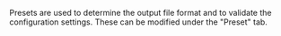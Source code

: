 Presets are used to determine the output file format and to validate the configuration settings. These can be modified under the "Preset" tab.